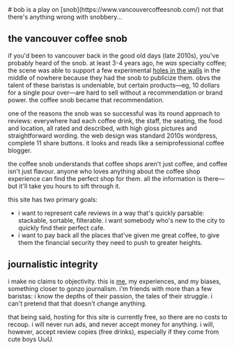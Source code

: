 <hgroup>
# bob is a play on [snob](https://www.vancouvercoffeesnob.com/)
not that there's anything wrong with snobbery...
</hgroup>

## the vancouver coffee snob

if you'd been to vancouver back in the good old days (late 2010s), you've probably heard of the snob. at least 3-4 years ago, he _was_ specialty coffee; the scene was able to support a few experimental [holes in the walls](https://www.vancouvercoffeesnob.com/chinatown/aubade-coffee-2/) in the middle of nowhere because they had the snob to publicize them. obvs the talent of these baristas is undeniable, but certain products—eg, 10 dollars for a single pour over—are hard to sell without a recommendation or brand power. the coffee snob became that recommendation.

one of the reasons the snob was so successful was its round approach to reviews: everywhere had each coffee drink, the staff, the seating, the food and location, all rated and described, with high gloss pictures and straightforward wording. the web design was standard 2010s wordpress, complete 11 share buttons. it looks and reads like a semiprofessional coffee blogger.

the coffee snob understands that coffee shops aren't just coffee, and coffee isn't just flavour. anyone who loves anything about the coffee shop experience can find the perfect shop for them. all the information is there—but it'll take you hours to sift through it.

this site has two primary goals:
- i want to represent cafe reviews in a way that's quickly parsable: stackable, sortable, filterable. i want somebody who's new to the city to quickly find their perfect cafe.
- i want to pay back all the places that've given me great coffee, to give them the financial security they need to push to greater heights.

## journalistic integrity

i make no claims to objectivity. this is [me](../about-me), my experiences, and my biases, something closer to gonzo journalism. i'm friends with more than a few baristas: i know the depths of their passion, the tales of their struggle. i can't pretend that that doesn't change anything.

that being said, hosting for this site is currently free, so there are no costs to recoup. i will never run ads, and never accept money for anything. i will, however, accept review copies (free drinks), especially if they come from cute boys UωU.
